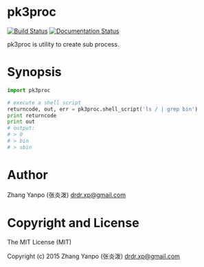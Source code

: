 # pk3proc

[![Build Status](https://travis-ci.com/pykit3/pk3proc.svg?branch=master)](https://travis-ci.com/pykit3/pk3proc)
[![Documentation Status](https://readthedocs.org/projects/pk3proc/badge/?version=stable)](https://pk3proc.readthedocs.io/en/stable/?badge=stable)

pk3proc is utility to create sub process.

# Synopsis

```python
import pk3proc

# execute a shell script
returncode, out, err = pk3proc.shell_script('ls / | grep bin')
print returncode
print out
# output:
# > 0
# > bin
# > sbin
```

#   Author

Zhang Yanpo (张炎泼) <drdr.xp@gmail.com>

#   Copyright and License

The MIT License (MIT)

Copyright (c) 2015 Zhang Yanpo (张炎泼) <drdr.xp@gmail.com>
